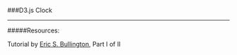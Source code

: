 ###D3.js Clock


---
#####Resources:

Tutorial by [Eric S. Bullington](https://ericbullington.com/blog/2012/10/27/d3-oclock/), Part I of II